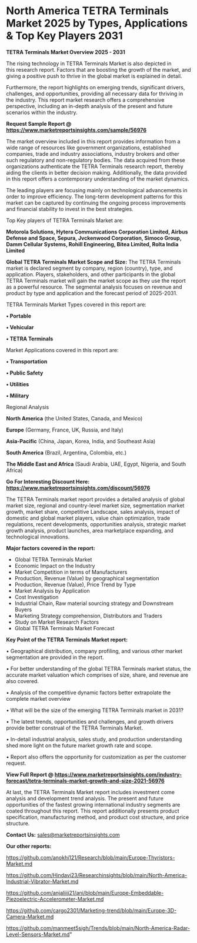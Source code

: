 # North America TETRA Terminals Market 2025 by Types, Applications & Top Key Players 2031

<Strong> TETRA Terminals Market Overview 2025 - 2031</strong>

The rising technology in TETRA Terminals Market is also depicted in this research report. Factors that are boosting the growth of the market, and giving a positive push to thrive in the global market is explained in detail.

Furthermore, the report highlights on emerging trends, significant drivers, challenges, and opportunities, providing all necessary data for thriving in the industry. This report market research offers a comprehensive perspective, including an in-depth analysis of the present and future scenarios within the industry.

<strong>Request Sample Report @ <a href=https://www.marketreportsinsights.com/sample/56976>https://www.marketreportsinsights.com/sample/56976</a></strong>

The market overview included in this report provides information from a wide range of resources like government organizations, established companies, trade and industry associations, industry brokers and other such regulatory and non-regulatory bodies. The data acquired from these organizations authenticate the TETRA Terminals research report, thereby aiding the clients in better decision making. Additionally, the data provided in this report offers a contemporary understanding of the market dynamics.

The leading players are focusing mainly on technological advancements in order to improve efficiency. The long-term development patterns for this market can be captured by continuing the ongoing process improvements and financial stability to invest in the best strategies.

Top Key players of TETRA Terminals Market are:

<strong>Motorola Solutions, Hytera Communications Corporation Limited, Airbus Defense and Space, Sepura, Jvckenwood Corporation, Simoco Group, Damm Cellular Systems, Rohill Engineering, Bitea Limited, Rolta India Limited</strong>

<strong><b>Global TETRA Terminals Market Scope and Size:</b></strong>
The TETRA Terminals market is declared segment by company, region (country), type, and application. Players, stakeholders, and other participants in the global TETRA Terminals market will gain the market scope as they use the report as a powerful resource. The segmental analysis focuses on revenue and product by type and application and the forecast period of 2025-2031.

TETRA Terminals Market Types covered in this report are:

<strong>• Portable

• Vehicular

• TETRA Terminals</strong>

Market Applications covered in this report are:

<strong>• Transportation

• Public Safety

• Utilities

• Military</strong> 

Regional Analysis

<strong>North America</strong> (the United States, Canada, and Mexico)

<strong>Europe</strong> (Germany, France, UK, Russia, and Italy)

<strong>Asia-Pacific</strong> (China, Japan, Korea, India, and Southeast Asia)

<strong>South America</strong> (Brazil, Argentina, Colombia, etc.)

<strong>The Middle East and Africa</strong> (Saudi Arabia, UAE, Egypt, Nigeria, and South Africa)

<strong>Go For Interesting Discount Here: <a href=https://www.marketreportsinsights.com/discount/56976>https://www.marketreportsinsights.com/discount/56976</a></strong>

The TETRA Terminals market report provides a detailed analysis of global market size, regional and country-level market size, segmentation market growth, market share, competitive Landscape, sales analysis, impact of domestic and global market players, value chain optimization, trade regulations, recent developments, opportunities analysis, strategic market growth analysis, product launches, area marketplace expanding, and technological innovations.

<strong><b>Major factors covered in the report:</b></strong>
<ul>
  <li>Global TETRA Terminals Market </li>
  <li>Economic Impact on the Industry</li>
  <li>Market Competition in terms of Manufacturers</li>
  <li>Production, Revenue (Value) by geographical segmentation</li>
  <li>Production, Revenue (Value), Price Trend by Type</li>
  <li>Market Analysis by Application</li>
  <li>Cost Investigation</li>
  <li>Industrial Chain, Raw material sourcing strategy and Downstream Buyers</li>
  <li>Marketing Strategy comprehension, Distributors and Traders</li>
  <li>Study on Market Research Factors</li>
  <li>Global TETRA Terminals Market Forecast</li>
</ul>

<strong><b>Key Point of the TETRA Terminals Market report:</b></strong>

• Geographical distribution, company profiling, and various other market segmentation are provided in the report.

• For better understanding of the global TETRA Terminals market status, the accurate market valuation which comprises of size, share, and revenue are also covered.

• Analysis of the competitive dynamic factors better extrapolate the complete market overview

• What will be the size of the emerging TETRA Terminals market in 2031?

• The latest trends, opportunities and challenges, and growth drivers provide better construal of the TETRA Terminals Market.

• In-detail industrial analysis, sales study, and production understanding shed more light on the future market growth rate and scope.

• Report also offers the opportunity for customization as per the customer request.

<strong><b>View Full Report @ <a href=https://www.marketreportsinsights.com/industry-forecast/tetra-terminals-market-growth-and-size-2021-56976>https://www.marketreportsinsights.com/industry-forecast/tetra-terminals-market-growth-and-size-2021-56976</a></b></strong>


At last, the TETRA Terminals Market report includes investment come analysis and development trend analysis. The present and future opportunities of the fastest growing international industry segments are coated throughout this report. This report additionally presents product specification, manufacturing method, and product cost structure, and price structure.

<strong>Contact Us:</strong>
sales@marketreportsinsights.com

<strong>Our other reports:</strong>

<a href=https://github.com/anokhi121/Research/blob/main/Europe-Thyristors-Market.md>https://github.com/anokhi121/Research/blob/main/Europe-Thyristors-Market.md</a>

<a href=https://github.com/Hindavi23/Researchinsights/blob/main/North-America-Industrial-Vibrator-Market.md>https://github.com/Hindavi23/Researchinsights/blob/main/North-America-Industrial-Vibrator-Market.md</a>

<a href=https://github.com/anjaliiii21/ani/blob/main/Europe-Embeddable-Piezoelectric-Accelerometer-Market.md>https://github.com/anjaliiii21/ani/blob/main/Europe-Embeddable-Piezoelectric-Accelerometer-Market.md</a>

<a href=https://github.com/cargo2301/Marketing-trend/blob/main/Europe-3D-Camera-Market.md>https://github.com/cargo2301/Marketing-trend/blob/main/Europe-3D-Camera-Market.md</a>

<a href=https://github.com/manmeet5sigh/Trends/blob/main/North-America-Radar-Level-Sensors-Market.md>https://github.com/manmeet5sigh/Trends/blob/main/North-America-Radar-Level-Sensors-Market.md</a>"
